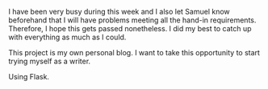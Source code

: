 I have been very busy during this week and I also let Samuel know beforehand that I will have problems meeting all the hand-in requirements.
Therefore, I hope this gets passed nonetheless. I did my best to catch up with everything as much as I could. 

This project is my own personal blog. I want to take this opportunity to start trying myself 
as a writer. 

Using Flask.